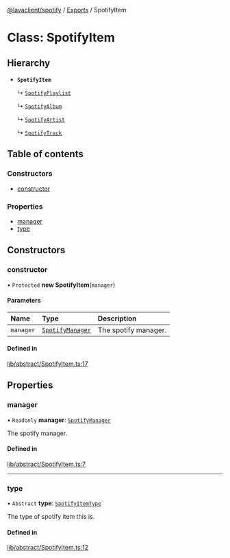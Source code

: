 [@lavaclient/spotify](../README.md) / [Exports](../modules.md) / SpotifyItem

# Class: SpotifyItem

## Hierarchy

- **`SpotifyItem`**

  ↳ [`SpotifyPlaylist`](SpotifyPlaylist.md)

  ↳ [`SpotifyAlbum`](SpotifyAlbum.md)

  ↳ [`SpotifyArtist`](SpotifyArtist.md)

  ↳ [`SpotifyTrack`](SpotifyTrack.md)

## Table of contents

### Constructors

- [constructor](SpotifyItem.md#constructor)

### Properties

- [manager](SpotifyItem.md#manager)
- [type](SpotifyItem.md#type)

## Constructors

### constructor

• `Protected` **new SpotifyItem**(`manager`)

#### Parameters

| Name | Type | Description |
| :------ | :------ | :------ |
| `manager` | [`SpotifyManager`](SpotifyManager.md) | The spotify manager. |

#### Defined in

[lib/abstract/SpotifyItem.ts:17](https://github.com/lavaclient/plugins/blob/072af81/packages/spotify/src/lib/abstract/SpotifyItem.ts#L17)

## Properties

### manager

• `Readonly` **manager**: [`SpotifyManager`](SpotifyManager.md)

The spotify manager.

#### Defined in

[lib/abstract/SpotifyItem.ts:7](https://github.com/lavaclient/plugins/blob/072af81/packages/spotify/src/lib/abstract/SpotifyItem.ts#L7)

___

### type

• `Abstract` **type**: [`SpotifyItemType`](../enums/SpotifyItemType.md)

The type of spotify item this is.

#### Defined in

[lib/abstract/SpotifyItem.ts:12](https://github.com/lavaclient/plugins/blob/072af81/packages/spotify/src/lib/abstract/SpotifyItem.ts#L12)
